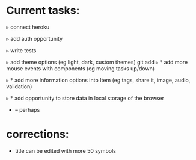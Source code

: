  
# Current tasks:

▹ connect heroku

▹ add auth opportunity

▹ write tests

▹ add theme options (eg light, dark, custom themes)
git add
▹ * add more mouse events with components (eg moving tasks up/down)

▹ * add more information options into Item (eg tags, share it, image, audio, validation)

▹ * add opportunity to store data in local storage of the browser


* – perhaps

# corrections:

- title can be edited with more 50 symbols